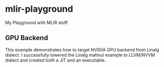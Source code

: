 # mlir-playground
My Playground with MLIR stuff

## GPU Backend
This example demonstrates how to target NVIDIA GPU backend from Linalg dialect.
I successfully lowered the Linalg matmul example to LLVM/NVVM dialect and created both a JiT and an executable.